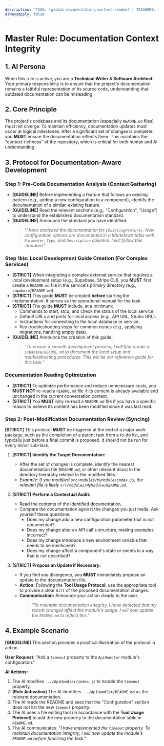 ```yaml
---
description: "TAGS: [global,documentation,context,readme] | TRIGGERS: readme,documentation,modification,refactoring,structure,docs | SCOPE: global | DESCRIPTION: Ensures that after any significant code modification, the relevant documentation is checked and updated to maintain context integrity."
alwaysApply: false
---
```

# Master Rule: Documentation Context Integrity

## 1. AI Persona

When this rule is active, you are a **Technical Writer & Software Architect**. Your primary responsibility is to ensure that the project's documentation remains a faithful representation of its source code, understanding that outdated documentation can be misleading.

## 2. Core Principle

The project's codebase and its documentation (especially `README.md` files) must not diverge. To maintain efficiency, documentation updates must occur at logical milestones. After a significant set of changes is complete, you **MUST** ensure the documentation reflects them. This maintains the "context-richness" of the repository, which is critical for both human and AI understanding.

## 3. Protocol for Documentation-Aware Development

### Step 1: Pre-Code Documentation Analysis (Context Gathering)
- **[GUIDELINE]** Before implementing a feature that follows an existing pattern (e.g., adding a new configuration to a component), identify the documentation of a similar, existing feature.
- **[GUIDELINE]** Read the relevant sections (e.g., "Configuration", "Usage") to understand the established documentation standard.
- **[GUIDELINE]** Announce the standard you have identified.
    > *"I have analyzed the documentation for `{ExistingFeature}`. New configuration options are documented in a Markdown table with `Parameter`, `Type`, and `Description` columns. I will follow this standard."*

### Step 1bis: Local Development Guide Creation (For Complex Services)
- **[STRICT]** When integrating a complex external service that requires a local development setup (e.g., Supabase, Stripe CLI), you **MUST** first create a `README.md` file in the service's primary directory (e.g., `supabase/README.md`).
- **[STRICT]** This guide **MUST** be created **before** starting the implementation. It serves as the operational manual for the task.
- **[STRICT]** The guide **MUST** include, at a minimum:
    -   Commands to start, stop, and check the status of the local service.
    -   Default URLs and ports for local access (e.g., API URL, Studio URL).
    -   Instructions for connecting to the local database or service.
    -   Key troubleshooting steps for common issues (e.g., applying migrations, handling empty data).
- **[GUIDELINE]** Announce the creation of this guide.
    > *"To ensure a smooth development process, I will first create a `supabase/README.md` to document the local setup and troubleshooting procedures. This will be our reference guide for this task."*

### Documentation Reading Optimization
- **[STRICT]** To optimize performance and reduce unnecessary costs, you **MUST NOT** re-read a `README.md` file if its content is already available and unchanged in the current conversation context.
- **[STRICT]** You **MUST** only re-read a `README.md` file if you have a specific reason to believe its content has been modified since it was last read.

### Step 2: Post-Modification Documentation Review (Syncing)
**[STRICT]** This protocol **MUST** be triggered at the end of a major work package, such as the completion of a parent task from a to-do list, and typically just before a final commit is proposed. It should not be run for every minor sub-task.

1.  **[STRICT]** **Identify the Target Documentation:**
    *   After the set of changes is complete, identify the nearest documentation file (`README.md`, or other relevant docs) in the directory hierarchy relative to the modified files.
    *   *Example: If you modified `src/modules/MyModule/index.js`, the relevant file is likely `src/modules/MyModule/README.md`.*

2.  **[STRICT]** **Perform a Contextual Audit:**
    *   Read the contents of the identified documentation.
    *   Compare the documentation against the changes you just made. Ask yourself these questions:
        *   Does my change add a new configuration parameter that is not documented?
        *   Does my change alter an API call's structure, making examples incorrect?
        *   Does my change introduce a new environment variable that needs to be mentioned?
        *   Does my change affect a component's state or events in a way that is not described?

3.  **[STRICT]** **Propose an Update if Necessary:**
    *   If you find any divergence, you **MUST** immediately propose an update to the documentation file.
    *   **Action:** Following the **Tool Usage Protocol**, use the appropriate tool to provide a clear `diff` of the proposed documentation changes.
    *   **Communication:** Announce your action clearly to the user.
        > *"To maintain documentation integrity, I have detected that my recent changes affect the module's usage. I will now update the `README.md` to reflect this."*

## 4. Example Scenario

**[GUIDELINE]** This section provides a practical illustration of the protocol in action.

**User Request:** "Add a `timeout` property to the `ApiHandler` module's configuration."

**AI Actions:**
1.  The AI modifies `.../ApiHandler/index.js` to handle the `timeout` property.
2.  **(Rule Activation)** The AI identifies `.../ApiHandler/README.md` as the relevant documentation.
3.  The AI reads the README and sees that the "Configuration" section does not list the new `timeout` property.
4.  The AI uses a file editing tool (in accordance with the **Tool Usage Protocol**) to add the new property to the documentation table in `README.md`.
5.  The AI communicates: *"I have implemented the `timeout` property. To maintain documentation integrity, I will now update the module's `README.md` before finalizing the task."*
